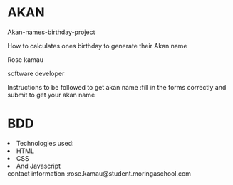 # AKAN
<tittle>Akan-names-birthday-project</tittle>
<p>How to calculates ones birthday to generate their Akan name</p>

<body>
<p> Rose kamau  </p> 
 
 <p> software developer  </p>

<p> Instructions to be followed to get akan name :fill in the forms correctly and submit to get your akan name  </p>

<h1>BDD</h1>
<li>Technologies used:</li>
<li>HTML</li>
<li>CSS</li>
<li> And Javascript</li>

<link>contact information :rose.kamau@student.moringaschool.com</link>

</body>
